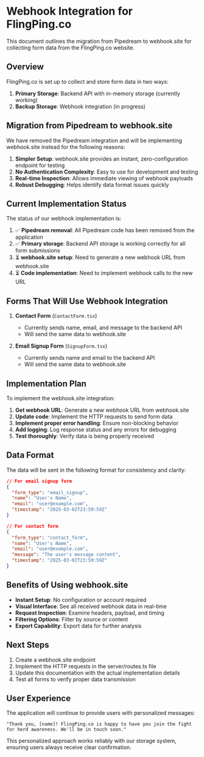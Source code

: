 # Webhook Integration for FlingPing.co

This document outlines the migration from Pipedream to webhook.site for collecting form data from the FlingPing.co website.

## Overview

FlingPing.co is set up to collect and store form data in two ways:

1. **Primary Storage**: Backend API with in-memory storage (currently working)
2. **Backup Storage**: Webhook integration (in progress)

## Migration from Pipedream to webhook.site

We have removed the Pipedream integration and will be implementing webhook.site instead for the following reasons:

1. **Simpler Setup**: webhook.site provides an instant, zero-configuration endpoint for testing
2. **No Authentication Complexity**: Easy to use for development and testing
3. **Real-time Inspection**: Allows immediate viewing of webhook payloads
4. **Robust Debugging**: Helps identify data format issues quickly

## Current Implementation Status

The status of our webhook implementation is:

1. ✅ **Pipedream removal**: All Pipedream code has been removed from the application
2. ✅ **Primary storage**: Backend API storage is working correctly for all form submissions
3. ⏳ **webhook.site setup**: Need to generate a new webhook URL from webhook.site
4. ⏳ **Code implementation**: Need to implement webhook calls to the new URL

## Forms That Will Use Webhook Integration

1. **Contact Form** (`ContactForm.tsx`)
   - Currently sends name, email, and message to the backend API
   - Will send the same data to webhook.site

2. **Email Signup Form** (`SignupForm.tsx`)
   - Currently sends name and email to the backend API
   - Will send the same data to webhook.site

## Implementation Plan

To implement the webhook.site integration:

1. **Get webhook URL**: Generate a new webhook URL from webhook.site
2. **Update code**: Implement the HTTP requests to send form data
3. **Implement proper error handling**: Ensure non-blocking behavior
4. **Add logging**: Log response status and any errors for debugging
5. **Test thoroughly**: Verify data is being properly received

## Data Format

The data will be sent in the following format for consistency and clarity:

```json
// For email signup form
{
  "form_type": "email_signup",
  "name": "User's Name",
  "email": "user@example.com",
  "timestamp": "2025-03-02T23:59:59Z"
}

// For contact form
{
  "form_type": "contact_form",
  "name": "User's Name",
  "email": "user@example.com",
  "message": "The user's message content",
  "timestamp": "2025-03-02T23:59:59Z"
}
```

## Benefits of Using webhook.site

- **Instant Setup**: No configuration or account required
- **Visual Interface**: See all received webhook data in real-time
- **Request Inspection**: Examine headers, payload, and timing
- **Filtering Options**: Filter by source or content
- **Export Capability**: Export data for further analysis

## Next Steps

1. Create a webhook.site endpoint
2. Implement the HTTP requests in the server/routes.ts file
3. Update this documentation with the actual implementation details
4. Test all forms to verify proper data transmission

## User Experience

The application will continue to provide users with personalized messages:

```
"Thank you, [name]! FlingPing.co is happy to have you join the fight for herd awareness. We'll be in touch soon."
```

This personalized approach works reliably with our storage system, ensuring users always receive clear confirmation.